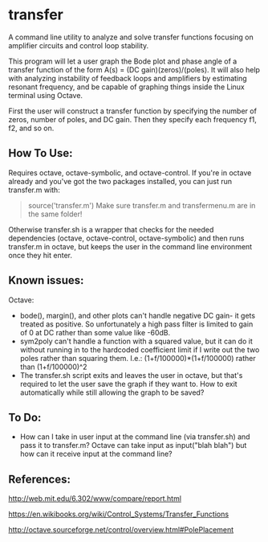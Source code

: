 transfer
========
A command line utility to analyze and solve transfer functions focusing on amplifier circuits and control loop stability.

This program will let a user graph the Bode plot and phase angle of a transfer function of the form A(s) = (DC gain)(zeros)/(poles). It will also help with analyzing instability of feedback loops and amplifiers by estimating resonant frequency, and be capable of graphing things inside the Linux terminal using Octave. 

First the user will construct a transfer function by specifying the number of zeros, number of poles, and DC gain. Then they specify each frequency f1, f2, and so on.

How To Use:
-----------
Requires octave, octave-symbolic, and octave-control.
If you're in octave already and you've got the two packages installed, you can just run transfer.m with:
>source('transfer.m')
Make sure transfer.m and transfermenu.m are in the same folder!

Otherwise transfer.sh is a wrapper that checks for the needed dependencies (octave, octave-control, 
octave-symbolic) and then runs transfer.m in octave, but keeps the user in the command line environment
once they hit enter.


Known issues:
-------------
Octave:
* bode(), margin(), and other plots can't handle negative DC gain- it gets treated as positive. So unfortunately a high pass filter is limited to gain of 0 at DC rather than some value like -60dB.
* sym2poly can't handle a function with a squared value, but it can do it without running in to the hardcoded coefficient limit if I write out the two poles rather than squaring them.
I.e.: (1+f/100000)*(1+f/100000) rather than (1+f/100000)^2
* The transfer.sh script exits and leaves the user in octave, but that's required to let the user save the graph if they want to. How to exit automatically while still allowing the graph to be saved?

To Do:
------
* How can I take in user input at the command line (via transfer.sh) and pass it to transfer.m?
Octave can take input as input("blah blah") but how can it receive input at the command line?

References:
-----------
http://web.mit.edu/6.302/www/compare/report.html

https://en.wikibooks.org/wiki/Control_Systems/Transfer_Functions

http://octave.sourceforge.net/control/overview.html#PolePlacement
